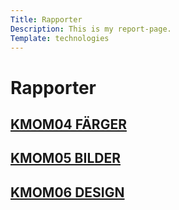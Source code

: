 ```yaml
---
Title: Rapporter
Description: This is my report-page.
Template: technologies
---
```


<div class="grid-header">
<h1>Rapporter</h1>
</div>

<div class="box small">
    <div class="box-header">
        <h2><a href="%base_url%/analysis/01_colors">KMOM04 FÄRGER</a></h2>
    </div>
</div>

<div class="box small">
    <div class="box-header">
        <h2><a href="%base_url%/analysis/02_load">KMOM05 BILDER</a></h2>
    </div>
</div>

<div class="box small">
    <div class="box-header">
        <h2><a href="%base_url%/analysis/03_design_principles">KMOM06 DESIGN</a></h2>
    </div>
</div>

